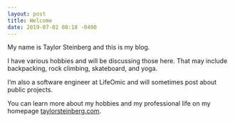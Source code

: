 ```yaml
---
layout: post
title: Welcome
date: 2019-07-02 08:18 -0400
---
```


My name is Taylor Steinberg and this is my blog.

I have various hobbies and will be discussing those here. That may include backpacking, rock climbing, skateboard, and yoga.

I’m also a software engineer at LifeOmic and will sometimes post about public projects.

You can learn more about my hobbies and my professional life on my homepage [taylorsteinberg.com](https://taylorsteinberg.com).
